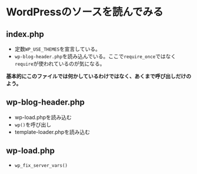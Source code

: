 # WordPressのソースを読んでみる

## index.php

- 定数`WP_USE_THEMES`を宣言している。
- `wp-blog-header.php`を読み込んでいる。ここで`require_once`ではなく`require`が使われているのが気になる。

**基本的にこのファイルでは何かしているわけではなく、あくまで呼び出しだけのよう。**

## wp-blog-header.php

- wp-load.phpを読み込む
- `wp()`を呼び出し
- template-loader.phpを読み込む

## wp-load.php

- `wp_fix_server_vars()`
